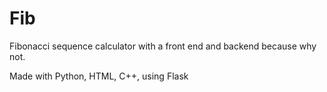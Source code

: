 # Fib
Fibonacci sequence calculator with a front end and backend because why not.

Made with Python, HTML, C++, using Flask
